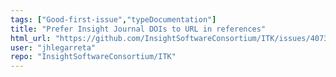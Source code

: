 ```yaml
---
tags: ["Good-first-issue","typeDocumentation"]
title: "Prefer Insight Journal DOIs to URL in references"
html_url: "https://github.com/InsightSoftwareConsortium/ITK/issues/4073"
user: "jhlegarreta"
repo: "InsightSoftwareConsortium/ITK"
---
```


